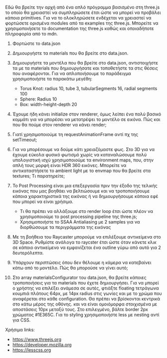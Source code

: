 Εδώ θα βρείτε την αρχή από ένα απλό πρόγραμμα βασισμένο στη three.js το οποίο θα χρειαστεί να συμπληρώσετε έτσι ώστε να μπορεί να προβάλει κάποια primitives. Για να το ολοκληρώσετε ενδέχεται να χρειαστεί να φορτώσετε ορισμένα modules από τα examples της three.js. Μπορείτε να χρησιμοποιήσετε το documentation της three.js καθώς και οποιαδήποτε πληροφορία από το mdn.

1. Φορτώστε το data.json
   
1. Δημιουργήστε τα materials που θα βρείτε στο data.json.
   
1. Δημιουργήστε τα μοντέλα που θα βρείτε στο data.json, αντιστοιχήστε τα με τα materials που δημιουργήσατε και τοποθετήστε τα στις θέσεις που αναφέρονται.
   Για να απλοποιήσουμε το παράδειγμα χρησιμοποιήστε τα παρακάτω μεγέθη:
    * Torus Knot: radius 10, tube 3, tubularSegments 16, radial segments 100
    * Sphere: Radius 10
    * Box: width-height-depth 20
   
1. Έχουμε ήδη κάνει initialize στον renderer, όμως λείπει ένα πολύ βασικό κομμάτι για να μπορέσει να μετατρέψει το μοντέλο σε εικόνα. Πώς και που θα πούμε στον renderer να κάνει render;
   
1. Γιατί χρησιμοποιούμε τη requestAnimationFrame αντί πχ της setTimeout;
   
1. Για να μπορέσουμε να δούμε κάτι χρειαζόμαστε φως. Στο 3D για να έχουμε εύκολα φυσικό φωτισμό χωρίς να καταναλώσουμε πολύ υπολογιστική ισχύ χρησιμοποιούμε τα environment maps, που, στην απλή τους μορφή είναι HDR 360 εικόνες. Μπορείτε να αντικαταστήσετε το ambient light με το envmap που θα βρείτε στα textures; Τι παρατηρείτε;
   
1. Το Post Processing είναι μια επεξεργασία πριν την έξοδο της τελικής εικόνας που μας βοηθάει να βελτιώσουμε και να τροποποιήσουμε κάποια χαρακτηριστικά της εικόνας ή να δημιουργήσουμε κάποια εφέ που μπορεί να είναι χρήσιμα.
   * Τι θα πρέπει να αλλάξουμε στο render loop έτσι ώστε πλέον να χρησιμοποιούμε το post processing pipeline της three.js;
   * Χρησιμοποιήστε το SSAA Antialiasing με 2 samples για να διορθώσουμε τα περιγράμματα της εικόνας
   
1. Με τη βοήθεια του Raycaster μπορούμε να επιλέξουμε αντικείμενα στο 3D Space. Ρυθμίστε ανάλογα το raycster έτσι ώστε όταν κάνετε κλικ σε κάποιο αντικείμενο να εμφανίζεται ένα outline γύρω από αυτό για 2 δευτερόλεπτα.
   
1. Υπάρχουν περιπτώσεις όπου δεν θέλουμε η κάμερα να κατεβαίνει κάτω από το μοντέλο. Πώς θα μπορούσε να γίνει αυτό;
   
1. Στο array materialsConfigurator του data.json, θα βρείτε κάποιες τροποποιήσεις για τα materials που έχετε δημιουργήσει. Για να μπορεί ο χρήστης να επιλέξει ανάμεσα σε αυτές, φτιάξτε floating τετράγωνα κουμπιά πλάτους 64px, με 14px radius στις γωνίες και με το χρώμα που αναφέρεται στο κάθε configuration. Θα πρέπει να βρίσκονται κεντρικά στο κάτω μέρος της οθόνης. και να είναι ομοιόμορφα στοιχισμένα με αποστάσεις 10px μεταξύ τους. Στο επιλεγμένο, βάλτε border 2px χρώματος #1E365C. Για το styling χρησιμοποιήστε less με nesting αντί για CSS.


Χρήσιμα links:
* https://www.threejs.org
* https://developer.mozilla.org  
* https://lesscss.org
